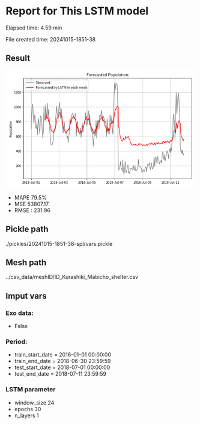 
# Report for This LSTM model 
Elapsed time: 4.59 min

File created time: 20241015-1851-38

## Result 
<img src="20241015-1851-38.png" width='600'/>

- MAPE	79.5%
- MSE 	53807.17
- RMSE : 231.96

## Pickle path
./pickles/20241015-1851-38-spl/vars.pickle

## Mesh path
../csv_data/meshID/ID_Kurashiki_Mabicho_shelter.csv

## Imput vars

### Exo data:
- False

### Period:
- train_start_date    = 2016-01-01 00:00:00
- train_end_date      = 2018-06-30 23:59:59
- test_start_date     = 2018-07-01 00:00:00  
- test_end_date       = 2018-07-11 23:59:59

### LSTM parameter
- window_size	24
- epochs	30
- n_layers	1

